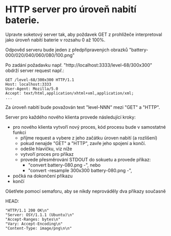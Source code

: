 
# HTTP server pro úroveň nabití baterie.
Upravte soketový server tak, aby poždavek GET z prohlížeče interpretoval jako úroveň nabití baterie v rozsahu 0 až 100%.

Odpověd serveru bude jeden z předpřipravených obrazků "battery-000/020/040/060/080/100.png"

Po zadání požadavku např. "http://localhost:3333/level-68/300x300" obdrží server request např.:

    GET /level-68/300x300 HTTP/1.1
    Host: localhost:3333
    User-Agent: Mozilla/5.0
    Accept: text/html,application/xhtml+xml,application/xml;
    ...
Za úroveň nabití bude považován text "level-NNN" mezi "GET" a "HTTP".

Server pro každého nového klienta provede následující kroky:
- pro nového klienta vytvoří nový proces, kód procesu bude v samostatné funkci
	- příjme request a vybere z jeho začátku úroven nabití (a rozlišení)
	- pokud nenajde "GET" a "HTTP", zavře jeho spojení a končí.
	- odešle hlavičku, viz níže
	- vytvoří proces pro příkaz
	- provede přesměrování STDOUT do sokuetu a provede příkaz:
		- "convert battery-080.png -", nebo
		- "convert -resample 300x300 battery-080.png -",
- počká na dokončení příkazu
- končí

Ošetřete pomocí semaforu, aby se nikdy neprováděly dva příkazy současně

HEAD:

    "HTTP/1.1 200 OK\n"
    "Server: OSY/1.1.1 (Ubuntu)\n"
    "Accept-Ranges: bytes\n"
    "Vary: Accept-Encoding\n"
    "Content-Type: image/png\n\n"
